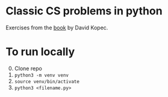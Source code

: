 # Classic CS problems in python

Exercises from the [book]([https://www.manning.com/books/classic-computer-science-problems-in-python) by David Kopec.

# To run locally

0. Clone repo
1. `python3 -m venv venv`
2. `source venv/bin/activate`
3. `python3 <filename.py>`
